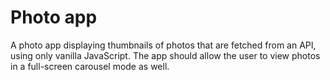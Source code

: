 # Photo app

A photo app displaying thumbnails of photos that are fetched from an API, using only vanilla JavaScript. The app should allow the user to view photos in a full-screen carousel mode as well.